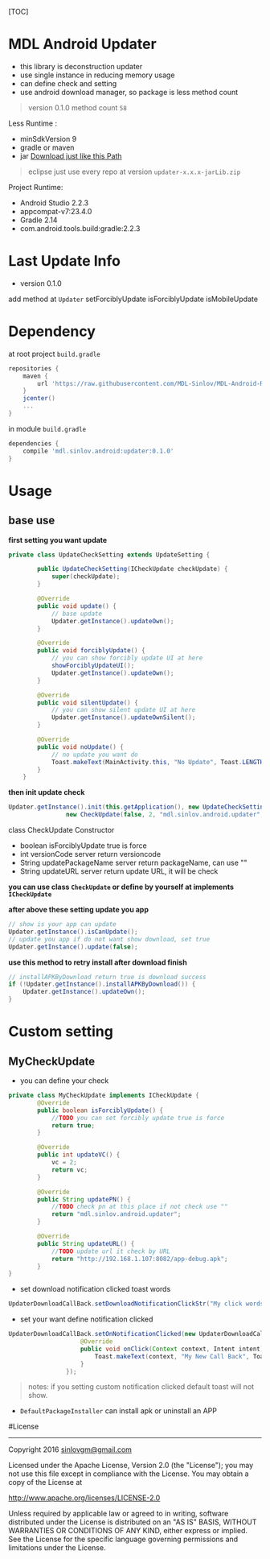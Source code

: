 [TOC]

# MDL Android Updater

- this library is deconstruction updater
- use single instance in reducing memory usage
- can define check and setting
- use android download manager, so package is less method count

> version 0.1.0 method count `58`

Less Runtime :
- minSdkVersion 9
- gradle or maven
- jar [Download just like this Path](https://github.com/MDL-Sinlov/MDL-Android-Repo/raw/master/mvn-repo/mdl/sinlov/android/updater/0.0.3/updater-0.0.3-jarLib.zip)

> eclipse just use every repo at version `updater-x.x.x-jarLib.zip`

Project Runtime:
- Android Studio 2.2.3
- appcompat-v7:23.4.0
- Gradle 2.14
- com.android.tools.build:gradle:2.2.3

# Last Update Info

- version 0.1.0

add method at `Updater` setForciblyUpdate isForciblyUpdate isMobileUpdate

# Dependency

at root project `build.gradle`

```gradle
repositories {
    maven {
        url 'https://raw.githubusercontent.com/MDL-Sinlov/MDL-Android-Repo/master/mvn-repo/'
    }
    jcenter()
    ...
}
```

in module `build.gradle`

```gradle
dependencies {
    compile 'mdl.sinlov.android:updater:0.1.0'
}
```

# Usage

## base use

**first setting you want update**

```java
private class UpdateCheckSetting extends UpdateSetting {

        public UpdateCheckSetting(ICheckUpdate checkUpdate) {
            super(checkUpdate);
        }

        @Override
        public void update() {
            // base update
            Updater.getInstance().updateOwn();
        }

        @Override
        public void forciblyUpdate() {
            // you can show forcibly update UI at here
            showForciblyUpdateUI();
            Updater.getInstance().updateOwn();
        }

        @Override
        public void silentUpdate() {
            // you can show silent update UI at here
            Updater.getInstance().updateOwnSilent();
        }

        @Override
        public void noUpdate() {
            // no update you want do
            Toast.makeText(MainActivity.this, "No Update", Toast.LENGTH_SHORT).show();
        }
    }
```

**then init update check**

```java
Updater.getInstance().init(this.getApplication(), new UpdateCheckSetting(
                new CheckUpdate(false, 2, "mdl.sinlov.android.updater", "http://192.168.1.107:8082/app-debug.apk")));
```

class CheckUpdate Constructor

- boolean   isForciblyUpdate    true is force
- int       versionCode         server return versioncode
- String    updatePackageName   server return packageName, can use ""
- String    updateURL           server return update URL, it will be check

**you can use class `CheckUpdate` or define by yourself at implements `ICheckUpdate`**


**after above these setting update you app**

```java
// show is your app can update
Updater.getInstance().isCanUpdate();
// update you app if do not want show download, set true
Updater.getInstance().update(false);
```

**use this method to retry install after download finish**

```java
// installAPKByDownload return true is download success
if (!Updater.getInstance().installAPKByDownload()) {
    Updater.getInstance().updateOwn();
}
```


# Custom setting


## MyCheckUpdate

- you can define your check

```java
private class MyCheckUpdate implements ICheckUpdate {
        @Override
        public boolean isForciblyUpdate() {
            //TODO you can set forcibly update true is force
            return true;
        }

        @Override
        public int updateVC() {
            vc = 2;
            return vc;
        }

        @Override
        public String updatePN() {
            //TODO check pn at this place if not check use ""
            return "mdl.sinlov.android.updater";
        }

        @Override
        public String updateURL() {
            //TODO update url it check by URL
            return "http://192.168.1.107:8082/app-debug.apk";
        }
}
```

- set download notification clicked toast words

```java
UpdaterDownloadCallBack.setDownloadNotificationClickStr("My click words");
```

- set your want define notification clicked

```java
UpdaterDownloadCallBack.setOnNotificationClicked(new UpdaterDownloadCallBack.OnNotificationClicked() {
                    @Override
                    public void onClick(Context context, Intent intent) {
                        Toast.makeText(context, "My New Call Back", Toast.LENGTH_SHORT).show();
                    }
                });
```

> notes: if you setting custom notification clicked default toast will not show.

- `DefaultPackageInstaller` can install apk or uninstall an APP


#License

---

Copyright 2016 sinlovgm@gmail.com

Licensed under the Apache License, Version 2.0 (the "License");
you may not use this file except in compliance with the License.
You may obtain a copy of the License at

   http://www.apache.org/licenses/LICENSE-2.0

Unless required by applicable law or agreed to in writing, software
distributed under the License is distributed on an "AS IS" BASIS,
WITHOUT WARRANTIES OR CONDITIONS OF ANY KIND, either express or implied.
See the License for the specific language governing permissions and
limitations under the License.